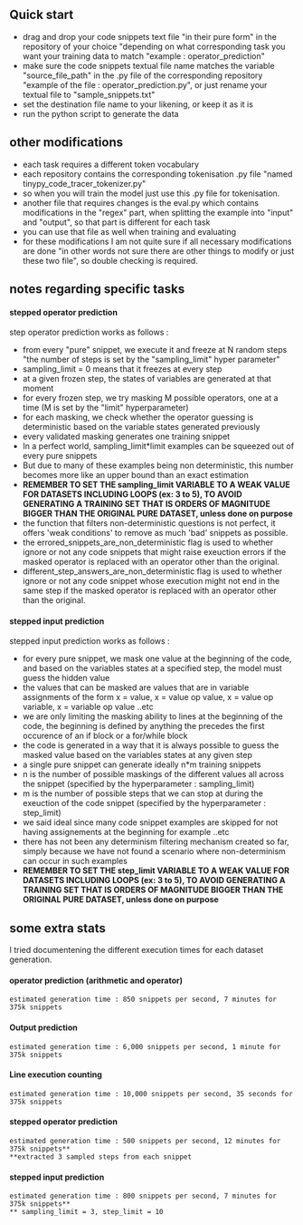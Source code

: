 ## Quick start

- drag and drop your code snippets text file "in their pure form" in the repository of your choice "depending on what corresponding task you want your training data to match "example : operator_prediction"
- make sure the code snippets textual file name matches the variable "source_file_path" in the .py file of the corresponding repository "example of the file : operator_prediction.py", or just rename your textual file to "sample_snippets.txt"
- set the destination file name to your likening, or keep it as it is
- run the python script to generate the data

## other modifications

- each task requires a different token vocabulary
- each repository contains the corresponding tokenisation .py file "named tinypy_code_tracer_tokenizer.py"
- so when you will train the model just use this .py file for tokenisation.
- another file that requires changes is the eval.py which contains modifications in the "regex" part, when splitting the example into "input" and "output", so that part is different for each task
- you can use that file as well when training and evaluating
- for these modifications I am not quite sure if all necessary modifications are done "in other words not sure there are other things to modify or just these two file", so double checking is required.

## notes regarding specific tasks

#### stepped operator prediction

step operator prediction works as follows :
- from every "pure" snippet, we execute it and freeze at N random steps "the number of steps is set by the "sampling_limit" hyper parameter"
- sampling_limit = 0 means that it freezes at every step
- at a given frozen step, the states of variables are generated at that moment
- for every frozen step, we try masking M possible operators, one at a time (M is set by the "limit" hyperparameter)
- for each masking, we check whether the operator guessing is deterministic based on the variable states generated previously
- every validated masking generates one training snippet
- In a perfect world, sampling_limit*limit examples can be squeezed out of every pure snippets
- But due to many of these examples being non deterministic, this number becomes more like an upper bound than an exact estimation
- **REMEMBER TO SET THE sampling_limit VARIABLE TO A WEAK VALUE FOR DATASETS INCLUDING LOOPS (ex: 3 to 5), TO AVOID GENERATING A TRAINING SET THAT IS ORDERS OF MAGNITUDE BIGGER THAN THE ORIGINAL PURE DATASET, unless done on purpose**
- the function that filters non-deterministic questions is not perfect, it offers 'weak conditions' to remove as much 'bad' snippets as possible.
- the errored_snippets_are_non_deterministic flag is used to whether ignore or not any code snippets that might raise exeuction errors if the masked operator is replaced with an operator other than the original.
- different_step_answers_are_non_deterministic flag is used to whether ignore or not any code snippet whose execution might not end in the same step if the masked operator is replaced with an operator other than the original.


#### stepped input prediction

stepped input prediction works as follows :
- for every pure snippet, we mask one value at the beginning of the code, and based on the variables states at a specified step, the model must guess the hidden value
- the values that can be masked are values that are in variable assignments of the form x = value, x = value op value, x = value op variable, x = variable op value ..etc
- we are only limiting the masking ability to lines at the beginning of the code, the beginning is defined by anything the precedes the first occurence of an if block or a for/while block
- the code is generated in a way that it is always possible to guess the masked value based on the variables states at any given step
- a single pure snippet can generate ideally n*m training snippets
- n is the number of possible maskings of the different values all across the snippet (specified by the hyperparameter : sampling_limit)
- m is the number of possible steps that we can stop at during the exeuction of the code snippet (specified by the hyperparameter : step_limit)
- we said ideal since many code snippet examples are skipped for not having assignements at the beginning for example ..etc
- there has not been any determinism filtering mechanism created so far, simply because we have not found a scenario where non-determinism can occur in such examples
- **REMEMBER TO SET THE step_limit VARIABLE TO A WEAK VALUE FOR DATASETS INCLUDING LOOPS (ex: 3 to 5), TO AVOID GENERATING A TRAINING SET THAT IS ORDERS OF MAGNITUDE BIGGER THAN THE ORIGINAL PURE DATASET, unless done on purpose**

## some extra stats

I tried documentening the different execution times for each dataset generation.

#### operator prediction (arithmetic and operator)

```
estimated generation time : 850 snippets per second, 7 minutes for 375k snippets
```

#### Output prediction

```
estimated generation time : 6,000 snippets per second, 1 minute for 375k snippets
```

#### Line execution counting

```
estimated generation time : 10,000 snippets per second, 35 seconds for 375k snippets
```

#### stepped operator prediction


```
estimated generation time : 500 snippets per second, 12 minutes for 375k snippets**
**extracted 3 sampled steps from each snippet
```

#### stepped input prediction


```
estimated generation time : 800 snippets per second, 7 minutes for 375k snippets**
** sampling_limit = 3, step_limit = 10
```
